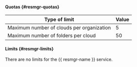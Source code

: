 #### Quotas {#resmgr-quotas}

| Type of limit | Value |
--- | ---
| Maximum number of clouds per organization | 5 |
| Maximum number of folders per cloud | 50 |

#### Limits {#resmgr-limits}

There are no limits for the {{ resmgr-name }} service.
